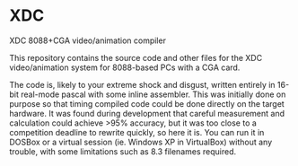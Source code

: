 XDC
===

XDC 8088+CGA video/animation compiler

This repository contains the source code and other files for the XDC
video/animation system for 8088-based PCs with a CGA card.

The code is, likely to your extreme shock and disgust, written entirely in
16-bit real-mode pascal with some inline assembler.  This was initially done
on purpose so that timing compiled code could be done directly on the target
hardware.  It was found during development that careful measurement and
calculation could achieve >95% accuracy, but it was too close to a competition
deadline to rewrite quickly, so here it is.  You can run it in DOSBox or a
virtual session (ie. Windows XP in VirtualBox) without any trouble, with some
limitations such as 8.3 filenames required.
